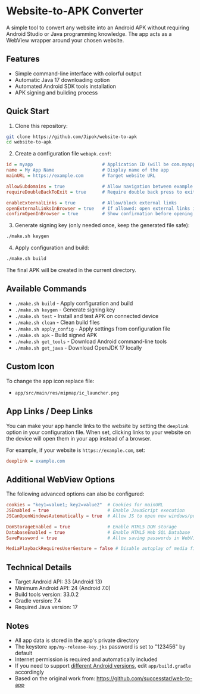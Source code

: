 # Website-to-APK Converter

A simple tool to convert any website into an Android APK without requiring Android Studio or Java programming knowledge. The app acts as a WebView wrapper around your chosen website.

## Features

- Simple command-line interface with colorful output
- Automatic Java 17 downloading option
- Automated Android SDK tools installation
- APK signing and building process

## Quick Start

1. Clone this repository:
```bash
git clone https://github.com/Jipok/website-to-apk
cd website-to-apk
```

2. Create a configuration file `webapk.conf`:
```ini
id = myapp                          # Application ID (will be com.myapp.webtoapk)
name = My App Name                  # Display name of the app
mainURL = https://example.com       # Target website URL

allowSubdomains = true              # Allow navigation between example.com and sub.example.com
requireDoubleBackToExit = true      # Require double back press to exit app

enableExternalLinks = true          # Allow/block external links
openExternalLinksInBrowser = true   # If allowed: open external links in browser or WebView
confirmOpenInBrowser = true         # Show confirmation before opening external browser
```

3. Generate signing key (only needed once, keep the generated file safe):
```bash
./make.sh keygen
```

4. Apply configuration and build:
```bash
./make.sh build
```

The final APK will be created in the current directory.

## Available Commands

- `./make.sh build` - Apply configuration and build
- `./make.sh keygen` - Generate signing key
- `./make.sh test` - Install and test APK on connected device
- `./make.sh clean` - Clean build files
- `./make.sh apply_config` - Apply settings from configuration file
- `./make.sh apk` - Build signed APK
- `./make.sh get_tools` - Download Android command-line tools
- `./make.sh get_java` - Download OpenJDK 17 locally


## Custom Icon
To change the app icon replace file:
- `app/src/main/res/mipmap/ic_launcher.png`

## App Links / Deep Links

You can make your app handle links to the website by setting the `deeplink` option in your configuration file. When set, clicking links to your website on the device will open them in your app instead of a browser.

For example, if your website is `https://example.com`, set:
```ini
deeplink = example.com
```

## Additional WebView Options
The following advanced options can also be configured:
```toml
cookies = "key1=value1; key2=value2"  # Cookies for mainURL
JSEnabled = true                      # Enable JavaScript execution
JSCanOpenWindowsAutomatically = true  # Allow JS to open new windows/popups

DomStorageEnabled = true              # Enable HTML5 DOM storage
DatabaseEnabled = true                # Enable HTML5 Web SQL Database
SavePassword = true                   # Allow saving passwords in WebView

MediaPlaybackRequiresUserGesture = false # Disable autoplay of media files
```

## Technical Details

- Target Android API: 33 (Android 13)
- Minimum Android API: 24 (Android 7.0)
- Build tools version: 33.0.2
- Gradle version: 7.4
- Required Java version: 17

## Notes

- All app data is stored in the app's private directory
- The keystore `app/my-release-key.jks` password is set to "123456" by default
- Internet permission is required and automatically included
- If you need to support [different Android versions](https://apilevels.com/), edit `app/build.gradle` accordingly
- Based on the original work from: https://github.com/successtar/web-to-app  